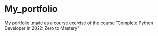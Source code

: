 # My_portfolio
My portfolio ,made as a course exercise of the course "Complete Python Developer in 2022: Zero to Mastery"
